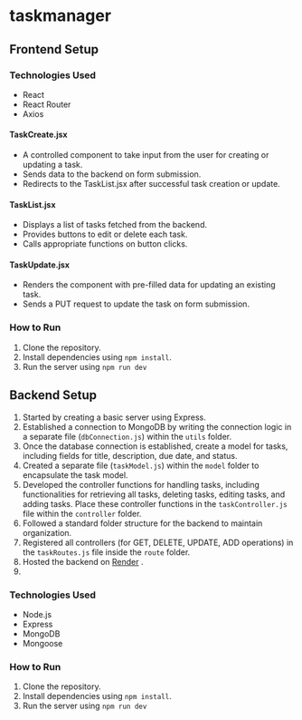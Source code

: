 # taskmanager
## Frontend Setup

### Technologies Used

- React
- React Router
- Axios

#### TaskCreate.jsx
- A controlled component to take input from the user for creating or updating a task.
- Sends data to the backend on form submission.
- Redirects to the TaskList.jsx after successful task creation or update.

#### TaskList.jsx
- Displays a list of tasks fetched from the backend.
- Provides buttons to edit or delete each task.
- Calls appropriate functions on button clicks.

#### TaskUpdate.jsx
- Renders the component with pre-filled data for updating an existing task.
- Sends a PUT request to update the task on form submission.

### How to Run

1. Clone the repository.
2. Install dependencies using `npm install`.
3. Run the server using `npm run dev`
  
## Backend Setup

1. Started by creating a basic server using Express.
2. Established a connection to MongoDB by writing the connection logic in a separate file (`dbConnection.js`) within the `utils` folder.
3. Once the database connection is established, create a model for tasks, including fields for title, description, due date, and status.
4. Created a separate file (`taskModel.js`) within the `model` folder to encapsulate the task model.
5. Developed the controller functions for handling tasks, including functionalities for retrieving all tasks, deleting tasks, editing tasks, and adding tasks. Place these controller functions in the `taskController.js` file within the `controller` folder.
6. Followed a standard folder structure for the backend to maintain organization.
7. Registered all controllers (for GET, DELETE, UPDATE, ADD operations) in the `taskRoutes.js` file inside the `route` folder.
8. Hosted the backend on [Render](https://task-manager-3407.onrender.com/api/taskmanager/tasks) .
9. 
### Technologies Used

- Node.js
- Express
- MongoDB
- Mongoose

### How to Run

1. Clone the repository.
2. Install dependencies using `npm install`.
3. Run the server using `npm run dev`
